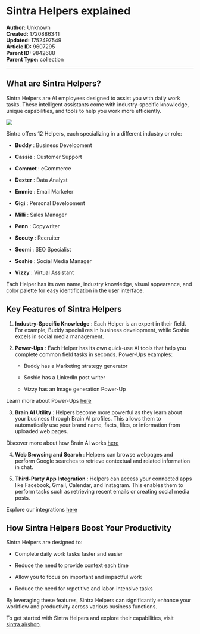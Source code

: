 # Sintra Helpers explained

**Author:** Unknown  
**Created:** 1720886341  
**Updated:** 1752497549  
**Article ID:** 9607295  
**Parent ID:** 9842688  
**Parent Type:** collection  

---

## What are Sintra Helpers?

Sintra Helpers are AI employees designed to assist you with daily work tasks. These intelligent assistants come with industry-specific knowledge, unique capabilities, and tools to help you work more efficiently.

![](https://downloads.intercomcdn.com/i/o/1112561560/ca0ad81e2510c77e318633fc/image.png?expires=1736910000&signature=26a5fe72b1a7de71c484d4770521db37b30c7566d0fdf349c2d68d35edbdb7a8&req=dSEmFMx4nIRZWfMW3Hu4gTC%2F8rDVcaRLpSCuU%2BzDmO%2FLZoD9CWZJy4%2Boyeox%0AvQ%3D%3D%0A)

Sintra offers 12 Helpers, each specializing in a different industry or role:

  * **Buddy** : Business Development

  * **Cassie** : Customer Support

  * **Commet** : eCommerce

  * **Dexter** : Data Analyst

  * **Emmie** : Email Marketer

  * **Gigi** : Personal Development

  * **Milli** : Sales Manager

  * **Penn** : Copywriter

  * **Scouty** : Recruiter

  * **Seomi** : SEO Specialist

  * **Soshie** : Social Media Manager

  * **Vizzy** : Virtual Assistant




Each Helper has its own name, industry knowledge, visual appearance, and color palette for easy identification in the user interface.

## 

## Key Features of Sintra Helpers

  1. **Industry-Specific Knowledge** : Each Helper is an expert in their field. For example, Buddy specializes in business development, while Soshie excels in social media management.

  2. **Power-Ups** : Each Helper has its own quick-use AI tools that help you complete common field tasks in seconds. Power-Ups examples:

     * Buddy has a Marketing strategy generator

     * Soshie has a LinkedIn post writer

     * Vizzy has an Image generation Power-Up

Learn more about Power-Ups [here](https://help.sintra.ai/en/articles/9608830-power-ups-explained)

  3. **Brain AI Utility** : Helpers become more powerful as they learn about your business through Brain AI profiles. This allows them to automatically use your brand name, facts, files, or information from uploaded web pages.

Discover more about how Brain AI works [here](https://help.sintra.ai/en/articles/9607409-brain-ai-explained)

  4. **Web Browsing and Search** : Helpers can browse webpages and perform Google searches to retrieve contextual and related information in chat.

  5. **Third-Party App Integration** : Helpers can access your connected apps like Facebook, Gmail, Calendar, and Instagram. This enables them to perform tasks such as retrieving recent emails or creating social media posts.

Explore our integrations [here](https://help.sintra.ai/en/articles/9653395-integrations-explained)




## How Sintra Helpers Boost Your Productivity

Sintra Helpers are designed to:

  * Complete daily work tasks faster and easier

  * Reduce the need to provide context each time

  * Allow you to focus on important and impactful work

  * Reduce the need for repetitive and labor-intensive tasks




By leveraging these features, Sintra Helpers can significantly enhance your workflow and productivity across various business functions.

To get started with Sintra Helpers and explore their capabilities, visit [sintra.ai/shop](https://sintra.ai/shop).
